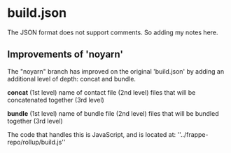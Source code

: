 # build.json
The JSON format does not support comments.  So adding my notes here.

## Improvements of 'noyarn'
The "noyarn" branch has improved on the original 'build.json' by adding an additional level of depth: concat and bundle.

**concat** (1st level)
    name of contact file (2nd level)
        files that will be concatenated together (3rd level)

**bundle** (1st level)
    name of bundle file (2nd level)
        files that will be bundled together (3rd level)
        
The code that handles this is JavaScript, and is located at: ''../frappe-repo/rollup/build.js''

     
      
  

